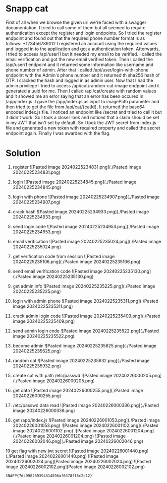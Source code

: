 # Snapp cat

First of all when we browse the given url we're faced with a swagger documentation. 
I tried to call some of them but all seemed to require authentication except the register and login endpoints.
So I tried the register endpoint and found out that the required phone number format is as follows: +123456789012
I registered an account using the required values and logged in to the application and got a authentication token.
Afterwards, I tried to access /api/user/1 but it needed my email to be verified. I called the email verification and got the new email verified token.
Then I called the /api/user/1 endpoint and it returned some information like username and phone number of admin.
After that I called /api/user/login-with-phone endpoint with the Admin's phone number and it returned th sha256 hash of OTP.
I cracked the hash and logged in as admin user.
Now that I had the admin privilege I tried to access /api/cat/random-cat-image endpoint and it generated a uuid for me.
Then I called /api/cat/create with random values and it showed me an error saying that an error has been occured in /app/index.js. I gave the /app/index.js as input to imagePath parameter and then tried to get the file from /api/cat/{catId}.
It returned the base64 encoded index.js file. I noticed an endpoint like /secret and tried to call it but it didn't work. So I took a closer look and noticed that a claim should be set in my JWT that isn't set by default. So I took the JWT secret from index.js file and generated a new token with required property and called the secret endpoint again. 
Finally I was awarded with the flag.

# Solution

1. register
![Pasted image 20240225234831.png](./Pasted image 20240225234831.png)

2. login
![Pasted image 20240225234845.png](./Pasted image 20240225234845.png)


3. login with phone
![Pasted image 20240225234907.png](./Pasted image 20240225234907.png)

4. crack hash
![Pasted image 20240225234933.png](./Pasted image 20240225234933.png)

5. send login code
![Pasted image 20240225234953.png](./Pasted image 20240225234953.png)


6. email verification
![Pasted image 20240225235024.png](./Pasted image 20240225235024.png)


7.  get verification code from session
![Pasted image 20240225235106.png](./Pasted image 20240225235106.png)

8. send email verification code
![Pasted image 20240225235130.png](./Pasted image 20240225235130.png)

9. get admin info
![Pasted image 20240225235225.png](./Pasted image 20240225235225.png)

10. login with admin phone
![Pasted image 20240225235311.png](./Pasted image 20240225235311.png)

11. crack admin login code
![Pasted image 20240225235409.png](./Pasted image 20240225235409.png)

12. send admin login code
![Pasted image 20240225235522.png](./Pasted image 20240225235522.png)

13. become admin
![Pasted image 20240225235625.png](./Pasted image 20240225235625.png)


14. random cat
![Pasted image 20240225235932.png](./Pasted image 20240225235932.png)

15. create cat with path /etc/passwd
![Pasted image 20240226000205.png](./Pasted image 20240226000205.png)

16. get data
![Pasted image 20240226000255.png](./Pasted image 20240226000255.png)

17. /etc/passwd data read
![Pasted image 20240226000336.png](./Pasted image 20240226000336.png)

18. get /app/index.js
![Pasted image 20240226001053.png](./Pasted image 20240226001053.png)
![Pasted image 20240226001102.png](./Pasted image 20240226001102.png)
![Pasted image 20240226001204.png](./Pasted image 20240226001204.png)
![Pasted image 20240226002046.png](./Pasted image 20240226002046.png)


19 get flag with new jwt secret
![Pasted image 20240226001440.png](./Pasted image 20240226001440.png)
![Pasted image 20240226002024.png](Pasted image 20240226002024.png)
![Pasted image 20240226002102.png](Pasted image 20240226002102.png)


```
SNAPP{7dc998269394314896af6378f15c2c12}
```